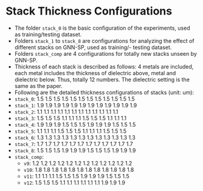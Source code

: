 # Stack Thickness Configurations
- The folder `stack_0` is the basic configuration of the experiments, used as training/testing dataset. 
- Folders `stack_1` to `stack_8` are configurations for analyzing the effect of different stacks on GNN-SP, used as training/- testing dataset. 
- Folders `stack_comp` are 4 configurations for totally new stacks unseen by GNN-SP.
- Thickness of each stack is described as follows: 4 metals are included, each metal includes the thickness of dielectric above, metal and dielectric below. Thus, totally 12 numbers. The dielectric setting is the same as the paper. 
- Following are the detailed thickness configurations of stacks (unit: um): 
- `stack_0`: 1.5 1.5 1.5 1.5 1.5 1.5 1.5 1.5 1.5 1.5 1.5 1.5
- `stack_1`: 1.9 1.9 1.9 1.9 1.9 1.9 1.9 1.9 1.9 1.9 1.9 1.9
- `stack_2`: 1.1 1.1 1.1 1.1 1.1 1.1 1.1 1.1 1.1 1.1 1.1 1.1
- `stack_3`: 1.5 1.5 1.5 1.1 1.1 1.1 1.5 1.5 1.5 1.1 1.1 1.1
- `stack_4`: 1.9 1.9 1.9 1.5 1.5 1.5 1.9 1.9 1.9 1.5 1.5 1.5
- `stack_5`: 1.1 1.1 1.1 1.5 1.5 1.5 1.1 1.1 1.1 1.5 1.5 1.5
- `stack_6`: 1.3 1.3 1.3 1.3 1.3 1.3 1.3 1.3 1.3 1.3 1.3 1.3
- `stack_7`: 1.7 1.7 1.7 1.7 1.7 1.7 1.7 1.7 1.7 1.7 1.7 1.7
- `stack_8`: 1.5 1.5 1.5 1.9 1.9 1.9 1.5 1.5 1.5 1.9 1.9 1.9
- `stack_comp`:
  - `v9`:  1.2 1.2 1.2 1.2 1.2 1.2 1.2 1.2 1.2 1.2 1.2 1.2
  - `v10`: 1.8 1.8 1.8 1.8 1.8 1.8 1.8 1.8 1.8 1.8 1.8 1.8
  - `v11`: 1.1 1.1 1.1 1.5 1.5 1.5 1.9 1.9 1.9 1.5 1.5 1.5
  - `v12`: 1.5 1.5 1.5 1.1 1.1 1.1 1.1 1.1 1.1 1.9 1.9 1.9